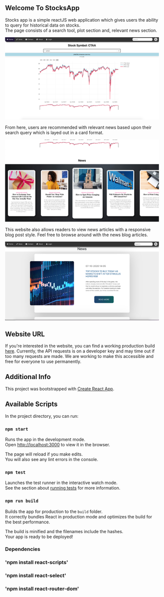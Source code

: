 
## Welcome To StocksApp 

Stocks app is a simple reactJS web application which gives users the ability to query for historical data on stocks. <br> 
The page consists of a search tool, plot section and, relevant news section. 

![image](src/images/StocksJS.png)

From here, users are recommended with relevant news based upon their search query which is layed out in a card format. 

![image](src/images/StockJSRelevantNews.png)

This website also allows readers to view news articles with a responsive blog post style. Feel free to browse around with the news blog articles. 

![image](src/images/News.png)

## Website URL

If you're interested in the website, you can find a working production build [here](http://tdcmarketwatcher.s3-website.ca-central-1.amazonaws.com). Currently, the API requests is on a developer key and may time out if too many requests are made. We are working to make this accessible and free for everyone to use permanently.

## Additional Info

This project was bootstrapped with [Create React App](https://github.com/facebook/create-react-app).

## Available Scripts

In the project directory, you can run:

### `npm start`

Runs the app in the development mode.<br>
Open [http://localhost:3000](http://localhost:3000) to view it in the browser.

The page will reload if you make edits.<br>
You will also see any lint errors in the console.

### `npm test`

Launches the test runner in the interactive watch mode.<br>
See the section about [running tests](https://facebook.github.io/create-react-app/docs/running-tests) for more information.

### `npm run build`

Builds the app for production to the `build` folder.<br>
It correctly bundles React in production mode and optimizes the build for the best performance.

The build is minified and the filenames include the hashes.<br>
Your app is ready to be deployed!

### Dependencies
### 'npm install react-scripts'
### 'npm install react-select'
### 'npm install react-router-dom'
